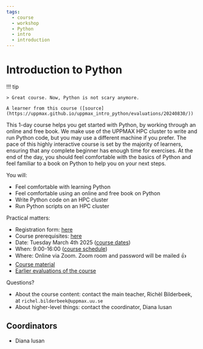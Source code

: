 ```yaml
---
tags:
  - course
  - workshop
  - Python
  - intro
  - introduction
---
```


# Introduction to Python

!!! tip

    > Great course. Now, Python is not scary anymore.

    A learner from this course ([source](https://uppmax.github.io/uppmax_intro_python/evaluations/20240830/))

This 1-day course helps you get started with Python,
by working through an online and free book.
We make use of the UPPMAX HPC cluster
to write and run Python code,
but you may use a different machine if you prefer.
The pace of this highly interactive course
is set by the majority of learners,
ensuring that any complete beginner
has enough time for exercises.
At the end of the day, you should feel comfortable with the basics
of Python and feel familiar to a book on Python to help you on your next steps.

You will:

- Feel comfortable with learning Python
- Feel comfortable using an online and free book on Python
- Write Python code on an HPC cluster
- Run Python scripts on an HPC cluster

Practical matters:

- Registration form: [here](https://forms.gle/6UVfCmjTeu1JUKms9)
- Course prerequisites: [here](https://uppmax.github.io/uppmax_intro_python/prereqs/)
- Date: Tuesday March 4th 2025 ([course dates](https://uppmax.github.io/uppmax_intro_python/course_dates/))
- When: 9:00-16:00 ([course schedule](https://uppmax.github.io/uppmax_intro_python/schedule/))
- Where: Online via Zoom. Zoom room and password will be mailed :+1:
- [Course material](https://uppmax.github.io/uppmax_intro_python/)
- [Earlier evaluations of the course](https://uppmax.github.io/uppmax_intro_python/evaluations/)

Questions?

- About the course content: contact the main teacher, Richèl Bilderbeek,
  at `richel.bilderbeek@uppmax.uu.se`
- About higher-level things: contact the coordinator, Diana Iusan

## Coordinators

- Diana Iusan

